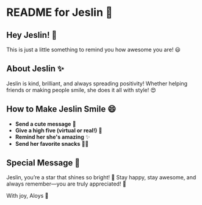# README for Jeslin 🎉

## Hey Jeslin! 💖

This is just a little something to remind you how awesome you are! 😃

## About Jeslin ✨
Jeslin is kind, brilliant, and always spreading positivity! Whether helping friends or making people smile, she does it all with style! 😍

## How to Make Jeslin Smile 😄
- **Send a cute message** 💌
- **Give a high five (virtual or real!)** 🙌
- **Remind her she's amazing** ✨
- **Send her favorite snacks** 🍫🍕

## Special Message 📢
Jeslin, you’re a star that shines so bright! 🌟 Stay happy, stay awesome, and always remember—you are truly appreciated! 💖

With joy,
Aloys 🎈

